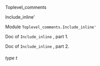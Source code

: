 Toplevel_comments

Include_inline'

Module `Toplevel_comments.Include_inline'`

Doc of `Include_inline` , part 1.

Doc of `Include_inline` , part 2.

<a id="type-t"></a>

###### type t
